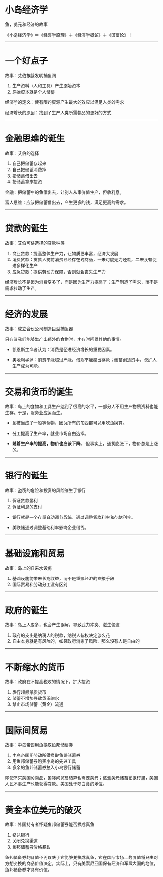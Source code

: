 <!-- $theme: gaia -->

小岛经济学
===

鱼，美元和经济的故事


《小岛经济学》＝《经济学原理》＋《经济学概论》＋《国富论》！

---
一个好点子
===
故事：艾伯挨饿发明捕鱼网
1. 生产资料（人和工具）产生原始资本
2. 原始资本就是个人储蓄

经济学的定义：使有限的资源产生最大的效应以满足人类的需求

经济增长的原因：找到了生产人类所需物品的更好的方式

---
金融思维的诞生
===
故事：艾伯的选择
1. 自己把储蓄存起来
2. 自己把储蓄消费掉
3. 把储蓄借出去
4. 把储蓄拿来投资

金融：把储蓄中的鱼借出去，让别人从事价值生产，但收利息。

富人思维：应该把储蓄借出去，产生更多的钱，满足更高的需求。

---
贷款的诞生
===
故事：艾伯可供选择的贷款种类
1. 商业贷款：提高整体生产力，让物质更丰富，经济大发展
3. 消费贷款：贷款人提前消费已经存在的商品，一来可能无力还款，二来没有促进多样化生产
4. 应急贷款：提供劳动力保障，否则就会丧失生产力

经济增长不是因为消费变多了，而是因为生产力提高了；生产制造了需求，而不是需求拉动了生产。

---
经济的发展
===
故事：成立合伙公司制造巨型捕鱼器

只有当我们能够生产出额外的食物时，才有时间做其他的事情。

* 凯恩斯主义者认为：消费是促进经济增长的重要因素。

* 奥地利学派：消费不能超过产能，借款不能超出存款；储蓄创造资本，使扩大生产成为可能。

---
交易和货币的诞生
===

故事：岛上的食物和工具生产达到了很高的水平，一部分人不用生产物质资料也能生存。于是，服务业应运而生。

* 鱼被当成了一般等价物，因为所有的东西都可以用吃鱼换算。

* 分工提高了生产率，就业市场自由选择。

* **随着生产率的提高，物价也应该下降。** 但事实上，通货膨胀下，物价总是上涨的。

---
银行的诞生
===
故事：盗窃的危险和投资的风险催生了银行

1. 保证贷款盈利
2. 保证利息的支付

* 银行就是一个存量自动调节系统，通过调整贷款利率和存款利率。

* 美联储通过调整基础利率影响企业借贷。

---
基础设施和贸易
===
故事：岛上的自来水设施
1. 基础设施能带来长期收益，而不是重振经济的直接手段
2. 国际贸易和劳动分工没有区别

---
政府的诞生
===
故事：岛上人变多，也会产生误解，导致武力冲突、滋生偷盗

1. 政府的支出是纳税人的税款，纳税人有权决定怎么花
2. 自由本身就是有风险的，如果政府消除了风险，那么没有人是自由的

---
不断缩水的货币
===
故事：政府在不提高税收的情况下，扩大投资

1. 发行超额纸质货币
2. 储蓄不增加导致货币缩水
3. 禁止市场储蓄（黄金）流通

---
国际间贸易
===
故事：中岛帝国用鱼换取鱼邦储蓄券

1. 中岛帝国用劳动所得换取鱼邦储蓄券
2. 用鱼邦储蓄券购买小岛的先进工具
3. 多余的鱼邦储蓄券放入小岛银行储蓄

即使不买美国的商品，国际间贸易结算也需要美元；这些美元储蓄在银行里，美国人民不事生产也能获得贷款。美国处于吃白食的地位。

---
黄金本位美元的破灭
===
故事：外国持有者怀疑鱼邦储蓄券能否换成真鱼

1. 挤兑银行
2. 关闭兑换渠道
3. 鱼邦储蓄券价格暴跌

鱼邦储备券的价值不再取决于它能够兑换成真鱼，它在国际市场上的价值将只由对方想交换的商品价值决定。实际上，只有美索尼亚国保有经济和军事大国的地位，鱼邦储备券才具有价值。
